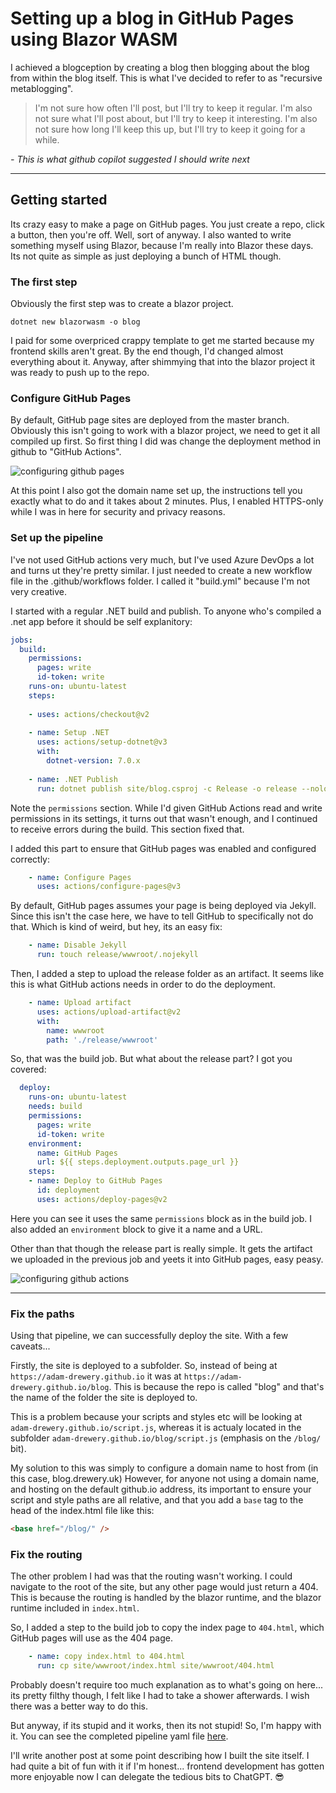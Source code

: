 # Setting up a blog in GitHub Pages using Blazor WASM

I achieved a blogception by creating a blog then blogging about the blog from within the blog itself. This is what I've decided to refer to as "recursive metablogging".

> I'm not sure how often I'll post, but I'll try to keep it regular. I'm also not sure what I'll post about, but I'll try to keep it interesting. I'm also not sure how long I'll keep this up, but I'll try to keep it going for a while.

*- This is what github copilot suggested I should write next*

---

## Getting started

Its crazy easy to make a page on GitHub pages. You just create a repo, click a button, then you're off. Well, sort of anyway. I also wanted to write something myself using Blazor, because I'm really into Blazor these days. Its not quite as simple as just deploying a bunch of HTML though.

### The first step
Obviously the first step was to create a blazor project.
```shell
dotnet new blazorwasm -o blog
``` 
I paid for some overpriced crappy template to get me started because my frontend skills aren't great. By the end though, I'd changed almost everything about it. Anyway, after shimmying that into the blazor project it was ready to push up to the repo.

### Configure GitHub Pages
By default, GitHub page sites are deployed from the master branch. Obviously this isn't going to work with a blazor project, we need to get it all compiled up first. So first thing I did was change the deployment method in github to "GitHub Actions".

![configuring github pages](https://raw.githubusercontent.com/adam-drewery/blog/main/content/making-a-blog/setup-github-pages.png "configuring github pages")

At this point I also got the domain name set up, the instructions tell you exactly what to do and it takes about 2 minutes. Plus, I enabled HTTPS-only while I was in here for security and privacy reasons.

### Set up the pipeline
I've not used GitHub actions very much, but I've used Azure DevOps a lot and turns ut they're pretty similar. I just needed to create a new workflow file in the .github/workflows folder. I called it "build.yml" because I'm not very creative.

I started with a regular .NET build and publish. To anyone who's compiled a .net app before it should be self explanitory:

```yaml
jobs:
  build:
    permissions:
      pages: write
      id-token: write
    runs-on: ubuntu-latest
    steps:
    
    - uses: actions/checkout@v2
    
    - name: Setup .NET
      uses: actions/setup-dotnet@v3
      with:
        dotnet-version: 7.0.x
          
    - name: .NET Publish
      run: dotnet publish site/blog.csproj -c Release -o release --nologo
```

Note the `permissions` section. While I'd given GitHub Actions read and write permissions in its settings, it turns out that wasn't enough, and I continued to receive errors during the build. This section fixed that.

I added this part to ensure that GitHub pages was enabled and configured correctly:

```yaml
    - name: Configure Pages
      uses: actions/configure-pages@v3
```

By default, GitHub pages assumes your page is being deployed via Jekyll. Since this isn't the case here, we have to tell GitHub to specifically not do that. Which is kind of weird, but hey, its an easy fix:

```yaml
    - name: Disable Jekyll
      run: touch release/wwwroot/.nojekyll
```

Then, I added a step to upload the release folder as an artifact. It seems like this is what GitHub actions needs in order to do the deployment. 

```yaml
    - name: Upload artifact
      uses: actions/upload-artifact@v2
      with:
        name: wwwroot
        path: './release/wwwroot'
```

So, that was the build job. But what about the release part? I got you covered:

```yaml
  deploy:
    runs-on: ubuntu-latest
    needs: build
    permissions:
      pages: write
      id-token: write
    environment:
      name: GitHub Pages
      url: ${{ steps.deployment.outputs.page_url }}
    steps:      
    - name: Deploy to GitHub Pages
      id: deployment
      uses: actions/deploy-pages@v2
```

Here you can see it uses the same `permissions` block as in the build job. I also added an `environment` block to give it a name and a URL.

Other than that though the release part is really simple. It gets the artifact we uploaded in the previous job and yeets it into GitHub pages, easy peasy.

![configuring github actions](https://raw.githubusercontent.com/adam-drewery/blog/main/content/making-a-blog/build-github-pages.png "configuring github actions")

---

### Fix the paths

Using that pipeline, we can successfully deploy the site. With a few caveats...

Firstly, the site is deployed to a subfolder. So, instead of being at `https://adam-drewery.github.io` it was at `https://adam-drewery.github.io/blog`. This is because the repo is called "blog" and that's the name of the folder the site is deployed to.

This is a problem because your scripts and styles etc will be looking at `adam-drewery.github.io/script.js`, whereas it is actualy located in the subfolder `adam-drewery.github.io/blog/script.js` (emphasis on the `/blog/` bit).

My solution to this was simply to configure a domain name to host from (in this case, blog.drewery.uk) However, for anyone not using a domain name, and hosting on the default github.io address, its important to ensure your script and style paths are all relative, and that you add a `base` tag to the head of the index.html file like this:

```html
<base href="/blog/" />
```

### Fix the routing

The other problem I had was that the routing wasn't working. I could navigate to the root of the site, but any other page would just return a 404. This is because the routing is handled by the blazor runtime, and the blazor runtime included in `index.html`.

So, I added a step to the build job to copy the index page to `404.html`, which GitHub pages will use as the 404 page.

```yaml
    - name: copy index.html to 404.html
      run: cp site/wwwroot/index.html site/wwwroot/404.html
```

Probably doesn't require too much explanation as to what's going on here... its pretty filthy though, I felt like I had to take a shower afterwards. I wish there was a better way to do this.

But anyway, if its stupid and it works, then its not stupid! So, I'm happy with it. You can see the completed pipeline yaml file [here](https://github.com/adam-drewery/blog/blob/main/.github/workflows/build.yml).

I'll write another post at some point describing how I built the site itself. I had quite a bit of fun with it if I'm honest... frontend development has gotten more enjoyable now I can delegate the tedious bits to ChatGPT. 😎